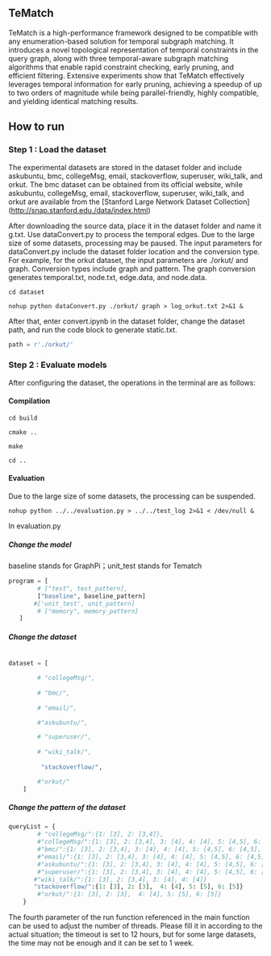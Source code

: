 ## TeMatch

TeMatch is a high-performance framework designed to be compatible with any enumeration-based solution for temporal subgraph matching. It introduces a novel topological representation of temporal constraints in the query graph, along with three temporal-aware subgraph matching algorithms that enable rapid constraint checking, early pruning, and efficient filtering. Extensive experiments show that TeMatch effectively leverages temporal information for early pruning, achieving a speedup of up to two orders of magnitude while being parallel-friendly, highly compatible, and yielding identical matching results.


## How to run 

### Step 1 : Load the dataset

The experimental datasets are stored in the dataset folder and include askubuntu, bmc, collegeMsg, email, stackoverflow, superuser, wiki_talk, and orkut. The bmc dataset can be obtained from its official website, while askubuntu, collegeMsg, email, stackoverflow, superuser, wiki_talk, and orkut are available from the [Stanford Large Network Dataset Collection] (http://snap.stanford.edu./data/index.html)

After downloading the source data, place it in the dataset folder and name it g.txt. Use dataConvert.py to process the temporal edges. Due to the large size of some datasets, processing may be paused. The input parameters for dataConvert.py include the dataset folder location and the conversion type. For example, for the orkut dataset, the input parameters are ./orkut/ and graph. Conversion types include graph and pattern. The graph conversion generates temporal.txt, node.txt, edge.data, and node.data.

```
cd dataset

nohup python dataConvert.py ./orkut/ graph > log_orkut.txt 2>&1 &
```
After that, enter convert.ipynb in the dataset folder, change the dataset path, and run the code block to generate static.txt.
```python
path = r'./orkut/'
```

### Step 2 : Evaluate models

After configuring the dataset, the operations in the terminal are as follows:

#### Compilation

```
cd build

cmake ..

make 

cd ..
```


#### Evaluation

Due to the large size of some datasets, the processing can be suspended.
```
nohup python ../../evaluation.py > ../../test_log 2>&1 < /dev/null &
```
In evaluation.py

##### Change the model

baseline stands for GraphPi；unit_test stands for Tematch
```python
program = [
        # ["test", test_pattern],
        ["baseline", baseline_pattern]
       #['unit_test', unit_pattern]
        # ["memory", memory_pattern]
   ]
```
##### Change the dataset 

```python

dataset = [

        # "collegeMsg/", 
    
        # "bmc/",
    
        # "email/",

        #"askubuntu/",

        # "superuser/",
    
        # "wiki_talk/",
    
         "stackoverflow/",

        #"orkut/"
    ]
```

##### Change the pattern of the dataset 
```python
queryList = {
        # "collegeMsg/":{1: [3], 2: [3,4]},
   		#"collegeMsg/":{1: [3], 2: [3,4], 3: [4], 4: [4], 5: [4,5], 6: [4,5], 7: [3,4,5]},
        #"bmc/":{1: [3], 2: [3,4], 3: [4], 4: [4], 5: [4,5], 6: [4,5], 7: [3,4], 8: [5,6]},
        #"email/":{1: [3], 2: [3,4], 3: [4], 4: [4], 5: [4,5], 6: [4,5], 7: [3,4], 8: [5]},
        #"askubuntu/":{1: [3], 2: [3,4], 3: [4], 4: [4], 5: [4,5], 6: [4,5], 7: [3,4,5], 8: [5,6]},
        #"superuser/":{1: [3], 2: [3,4], 3: [4], 4: [4], 5: [4,5], 6: [4,5], 8: [5,6]},
       #"wiki_talk/":{1: [3], 2: [3,4], 3: [4], 4: [4]}
       "stackoverflow/":{1: [3], 2: [3],  4: [4], 5: [5], 6: [5]}
        #"orkut/":{1: [3], 2: [3],  4: [4], 5: [5], 6: [5]}
    }
```
The fourth parameter of the run function referenced in the main function can be used to adjust the number of threads. Please fill it in according to the actual situation; the timeout is set to 12 hours, but for some large datasets, the time may not be enough and it can be set to 1 week.
